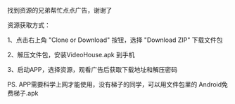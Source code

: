 
找到资源的兄弟帮忙点点广告，谢谢了

资源获取方式：

1、点击右上角 "Clone or Download" 按钮，选择 "Download ZIP" 下载文件包

2、解压文件包，安装VideoHouse.apk 到手机

3、启动APP，选择资源，观看广告后获取下载地址和解压密码

PS. APP需要科学上网才能使用，没有梯子的同学，可以用文件包里的 Android免费梯子.apk 

